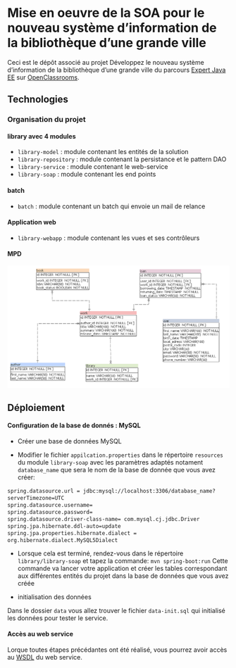 # Mise en oeuvre de la SOA pour le nouveau système d’information de la bibliothèque d’une grande ville

Ceci est le dépôt associé au projet Développez le nouveau système d’information de la bibliothèque d’une grande ville du parcours [Expert Java EE](https://openclassrooms.com/fr/paths/99-expert-java-ee) sur [OpenClassrooms](https://openclassrooms.com).

## Technologies

### Organisation du projet

#### library avec 4 modules
- `library-model` : module contenant les entités de la solution
- `library-repository` : module contenant la persistance et le pattern DAO
- `library-service` : module contenant le web-service
- `library-soap` : module contenant les end points

#### batch
- `batch` : module contenant un batch qui envoie un mail de relance

#### Application web
- `library-webapp` : module contenant les vues et ses contrôleurs

#### MPD
![](images/library.png?raw=true)



## Déploiement

#### Configuration de la base de donnés : MySQL

- Créer une base de données MySQL

- Modifier le fichier `appilcation.properties` dans le répertoire `resources` du module `library-soap` avec les paramètres adaptés notament `database_name` que sera le nom de la base de donnée que vous avez créer:

```
spring.datasource.url = jdbc:mysql://localhost:3306/database_name?serverTimezone=UTC
spring.datasource.username= 
spring.datasource.password=
spring.datasource.driver-class-name= com.mysql.cj.jdbc.Driver
spring.jpa.hibernate.ddl-auto=update
spring.jpa.properties.hibernate.dialect = org.hibernate.dialect.MySQL5Dialect
```
- Lorsque cela est terminé, rendez-vous dans le répertoire `library/library-soap` et tapez la commande: `mvn spring-boot:run`
Cette commande va lancer votre application et créer les tables correspondant aux différentes entités du projet dans la base de données que vous avez créée

- initialisation des données

Dans le dossier `data` vous allez trouver le fichier `data-init.sql` qui initialisé les données pour tester le service.

#### Accès au web service
Lorque toutes étapes précédantes ont été réalisé, vous pourrez avoir accès au [WSDL](http://localhost:8080/ws/library.wsdl) du web service. 
